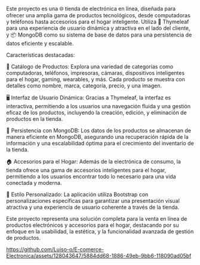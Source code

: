 Este proyecto es una 🌐 tienda de electrónica en línea, diseñada para ofrecer una amplia gama de productos tecnológicos, desde computadoras y teléfonos hasta accesorios para el hogar inteligente. Utiliza 🍃 Thymeleaf para una experiencia de usuario dinámica y atractiva en el lado del cliente, y 📦 MongoDB como su sistema de base de datos para una persistencia de datos eficiente y escalable.

Características destacadas:

🛒 Catálogo de Productos: Explora una variedad de categorías como computadoras, teléfonos, impresoras, cámaras, dispositivos inteligentes para el hogar, gaming, wearables, y más. Cada producto se muestra con detalles como nombre, marca, categoría, precio, y una imagen.

🖥️ Interfaz de Usuario Dinámica: Gracias a Thymeleaf, la interfaz es interactiva, permitiendo a los usuarios una navegación fluida y una gestión eficaz de los productos, incluyendo la creación, edición, y eliminación de productos en la tienda.

💾 Persistencia con MongoDB: Los datos de los productos se almacenan de manera eficiente en MongoDB, asegurando una recuperación rápida de la información y una escalabilidad óptima para el crecimiento del inventario de la tienda.

🏠 Accesorios para el Hogar: Además de la electrónica de consumo, la tienda ofrece una gama de accesorios inteligentes para el hogar, permitiendo a los usuarios encontrar todo lo necesario para una vida conectada y moderna.

🎨 Estilo Personalizado: La aplicación utiliza Bootstrap con personalizaciones específicas para garantizar una presentación visual atractiva y una experiencia de usuario coherente a través de la tienda.

Este proyecto representa una solución completa para la venta en línea de productos electrónicos y accesorios para el hogar, destacando por su enfoque en la usabilidad, la estética, y la funcionalidad avanzada de gestión de productos.

https://github.com/Luiso-o/E-comerce-Electronica/assets/128043647/5884dd68-1886-49eb-9bb6-118090ad05bf

